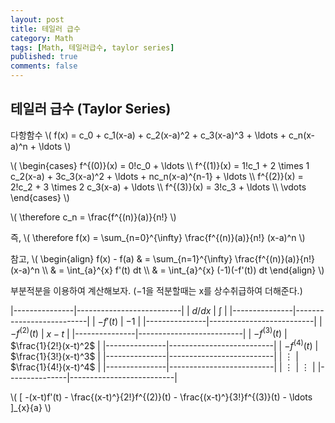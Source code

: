 ```yaml
---
layout: post
title: 테일러 급수
category: Math
tags: [Math, 테일러급수, taylor series]
published: true
comments: false
---
```


테일러 급수 (Taylor Series)
---

다항함수
\\( f(x) = c\_0 + c\_1(x-a) + c\_2(x-a)^2 + c\_3(x-a)^3 + \ldots + c\_n(x-a)^n + \ldots \\)

\\( \begin{cases} 
     f^{(0)}(x) = 0!c\_0 + \ldots
\\\\ f^{(1)}(x) = 1!c\_1 + 2 \times 1 c\_2(x-a) + 3c\_3(x-a)^2 + \ldots + nc\_n(x-a)^{n-1} + \ldots
\\\\ f^{(2)}(x) = 2!c\_2 + 3 \times 2 c\_3(x-a) + \ldots
\\\\ f^{(3)}(x) = 3!c\_3 + \ldots
\\\\ \vdots
\end{cases} \\)

\\( \therefore c\_n = \frac{f^{(n)}(a)}{n!} \\)

즉,
\\( \therefore f(x) = \sum\_{n=0}^{\infty} \frac{f^{(n)}(a)}{n!} (x-a)^n \\)

참고,
\\( \begin{align}
f(x) - f(a) & = \sum\_{n=1}^{\infty} \frac{f^{(n)}(a)}{n!} (x-a)^n 
\\\\ & = \int\_{a}^{x} f'(t) dt 
\\\\ & = \int\_{a}^{x} (-1)(-f'(t)) dt 
\end{align} \\)

부분적분을 이용하여 계산해보자. ($-1$을 적분할때는 x를 상수취급하여 더해준다.)

|---------------|--------------------------|
| $d/dx$        | $\int$                   |
|---------------|--------------------------|
| $-f'(t)$      | $-1$                     |
|---------------|--------------------------|
| $-f^{(2)}(t)$ | $x-t$                    |
|---------------|--------------------------|
| $-f^{(3)}(t)$ | $\frac{1}{2!}(x-t)^2$    |
|---------------|--------------------------|
| $-f^{(4)}(t)$ | $\frac{1}{3!}(x-t)^3$    |
|---------------|--------------------------|
| $\vdots$      | $\frac{1}{4!}(x-t)^4$    |
|---------------|--------------------------|
| $\vdots$      | $\vdots$                 |
|---------------|--------------------------|

\\( \[ -(x-t)f'(t) - \frac{(x-t)^}{2!}f^{(2)}(t) - \frac{(x-t)^}{3!}f^{(3)}(t) - \ldots \]\_{x}{a} \\)
